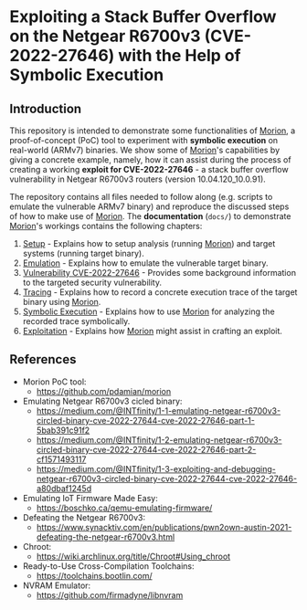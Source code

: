 # Exploiting a Stack Buffer Overflow on the Netgear R6700v3 (CVE-2022-27646) with the Help of Symbolic Execution
<!--TODO--------------------------------------------------------------------------------------------
- [ ] Revise references
--------------------------------------------------------------------------------------------------->
## Introduction
This repository is intended to demonstrate some functionalities of
[Morion](https://github.com/pdamian/morion), a proof-of-concept (PoC) tool to experiment with
**symbolic execution** on real-world (ARMv7) binaries. We show some of
[Morion](https://github.com/pdamian/morion)'s capabilities by giving a concrete example, namely, how
it can assist during the process of creating a working **exploit for CVE-2022-27646** - a stack
buffer overflow vulnerability in Netgear R6700v3 routers (version 10.04.120_10.0.91).

The repository contains all files needed to follow along (e.g. scripts to emulate the vulnerable
ARMv7 binary) and reproduce the discussed steps of how to make use of
[Morion](https://github.com/pdamian/morion). The **documentation** (`docs/`) to demonstrate
[Morion](https://github.com/pdamian/morion)'s workings contains the following chapters:
1. [Setup](docs/1_setup.md) - Explains how to setup analysis (running
    [Morion](https://github.com/pdamian/morion)) and target systems (running target binary).
2. [Emulation](docs/2_emulation.md) - Explains how to emulate the vulnerable target binary.
3. [Vulnerability CVE-2022-27646](docs/3_vulnerability.md) - Provides some background information to
    the targeted security vulnerability.
4. [Tracing](docs/4_tracing.md) - Explains how to record a concrete execution trace of the target
    binary using [Morion](https://github.com/pdamian/morion).
5. [Symbolic Execution](docs/5_symbex.md) - Explains how to use
    [Morion](https://github.com/pdamian/morion) for analyzing the recorded trace symbolically.
6. [Exploitation](docs/6_exploitation.md) - Explains how [Morion](https://github.com/pdamian/morion)
    might assist in crafting an exploit.
## References
- Morion PoC tool:
  - https://github.com/pdamian/morion
- Emulating Netgear R6700v3 cicled binary:
  - https://medium.com/@INTfinity/1-1-emulating-netgear-r6700v3-circled-binary-cve-2022-27644-cve-2022-27646-part-1-5bab391c91f2
  - https://medium.com/@INTfinity/1-2-emulating-netgear-r6700v3-circled-binary-cve-2022-27644-cve-2022-27646-part-2-cf1571493117
  - https://medium.com/@INTfinity/1-3-exploiting-and-debugging-netgear-r6700v3-circled-binary-cve-2022-27644-cve-2022-27646-a80dbaf1245d
- Emulating IoT Firmware Made Easy:
  - https://boschko.ca/qemu-emulating-firmware/
- Defeating the Netgear R6700v3:
  - https://www.synacktiv.com/en/publications/pwn2own-austin-2021-defeating-the-netgear-r6700v3.html
- Chroot:
  - https://wiki.archlinux.org/title/Chroot#Using_chroot
- Ready-to-Use Cross-Compilation Toolchains:
  - https://toolchains.bootlin.com/
- NVRAM Emulator:
  - https://github.com/firmadyne/libnvram
